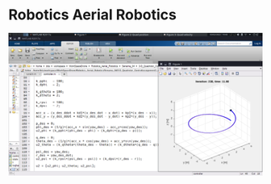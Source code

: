 # Robotics Aerial Robotics

![imagens](https://github.com/Oseiasdfarias/Robotics_Aerial_Robotics/blob/main/Senama_04/3-D_Quadrotor_Control/banner.png?raw=true)
